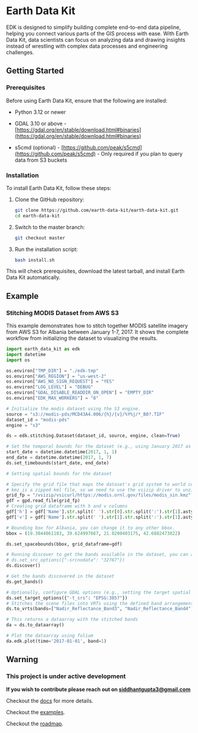 # Earth Data Kit

EDK is designed to simplify building complete end-to-end data pipeline, helping you connect various parts of the GIS process with ease. With Earth Data Kit, data scientists can focus on analyzing data and drawing insights instead of wrestling with complex data processes and engineering challenges.

## Getting Started

### Prerequisites

Before using Earth Data Kit, ensure that the following are installed:

* Python 3.12 or newer

* GDAL 3.10 or above - [https://gdal.org/en/stable/download.html#binaries](https://gdal.org/en/stable/download.html#binaries)

* s5cmd (optional) - [https://github.com/peak/s5cmd](https://github.com/peak/s5cmd) - Only required if you plan to query data from S3 buckets

### Installation

To install Earth Data Kit, follow these steps:

1. Clone the GitHub repository:

    ```bash
    git clone https://github.com/earth-data-kit/earth-data-kit.git
    cd earth-data-kit
    ```

2. Switch to the master branch:

    ```bash
    git checkout master
    ```

3. Run the installation script:

    ```bash
    bash install.sh
    ```

This will check prerequisites, download the latest tarball, and install Earth Data Kit automatically.

## Example

### Stitching MODIS Dataset from AWS S3

This example demonstrates how to stitch together MODIS satellite imagery from AWS S3 for Albania between January 1-7, 2017. It shows the complete workflow from initializing the dataset to visualizing the results.
```python
import earth_data_kit as edk
import datetime
import os

os.environ["TMP_DIR"] = "./edk-tmp"
os.environ["AWS_REGION"] = "us-west-2"
os.environ["AWS_NO_SIGN_REQUEST"] = "YES"
os.environ["LOG_LEVEL"] = "DEBUG"
os.environ["GDAL_DISABLE_READDIR_ON_OPEN"] = "EMPTY_DIR"
os.environ["EDK_MAX_WORKERS"] = "8"

# Initialize the modis dataset using the S3 engine.
source = "s3://modis-pds/MCD43A4.006/{h}/{v}/%Y%j/*_B0?.TIF"
dataset_id = "modis-pds"
engine = "s3"

ds = edk.stitching.Dataset(dataset_id, source, engine, clean=True)

# Set the temporal bounds for the dataset (e.g., using January 2017 as an example)
start_date = datetime.datetime(2017, 1, 1)
end_date = datetime.datetime(2017, 1, 7)
ds.set_timebounds(start_date, end_date)

# Setting spatial bounds for the dataset

# Specify the grid file that maps the dataset's grid system to world coordinates (e.g., a KML/KMZ file)
# kmz is a zipped kml file, so we need to use the vsizip driver to unzip it and curl driver as it's hosted on the web
grid_fp = "/vsizip/vsicurl/https://modis.ornl.gov/files/modis_sin.kmz"
gdf = gpd.read_file(grid_fp)
# Creating grid dataframe with h and v columns
gdf['h'] = gdf['Name'].str.split(' ').str[0].str.split(':').str[1].astype(int).astype(str).str.zfill(2)
gdf['v'] = gdf['Name'].str.split(' ').str[1].str.split(':').str[1].astype(int).astype(str).str.zfill(2)

# Bounding box for Albania, you can change it to any other bbox.
bbox = (19.3044861183, 39.624997667, 21.0200403175, 42.6882473822)

ds.set_spacebounds(bbox, grid_dataframe=gdf)

# Running discover to get the bands available in the dataset, you can also set gdal options if needed
# ds.set_src_options({"-srcnodata": "32767"})
ds.discover()

# Get the bands discovered in the dataset
ds.get_bands()

# Optionally, configure GDAL options (e.g., setting the target spatial reference).
ds.set_target_options({"-t_srs": "EPSG:3857"})
# Stitches the scene files into VRTs using the defined band arrangement.
ds.to_vrts(bands=["Nadir_Reflectance_Band3", "Nadir_Reflectance_Band4"])

# This returns a dataarray with the stitched bands
da = ds.to_dataarray()

# Plot the dataarray using folium
da.edk.plot(time='2017-01-01', band=1)
```

## Warning

### This project is under active development

**If you wish to contribute please reach out on <siddhantgupta3@gmail.com>**

Checkout the [docs](https://earth-data-kit.github.io/) for more details.

Checkout the [examples](https://github.com/earth-data-kit/edk-examples).

Checkout the [roadmap](https://earth-data-kit.github.io/roadmap.html).